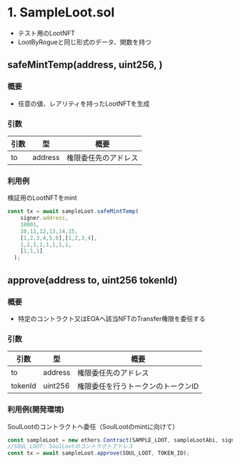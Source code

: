 # 1. SampleLoot.sol
* テスト用のLootNFT
* LootByRogueと同じ形式のデータ、関数を持つ

## safeMintTemp(address, uint256, )
### 概要
* 任意の値、レアリティを持ったLootNFTを生成

### 引数
引数|型|概要
--|--|--|
to|address|権限委任先のアドレス

### 利用例
検証用のLootNFTをmint
```typescript
const tx = await sampleLoot.safeMintTemp(
    signer.address,
    10001,
    10,11,12,13,14,15,
    [1,2,3,4,5,6],[1,2,3,4],
    1,1,1,1,1,1,1,1,
    [1,1,1]
  );
```

## approve(address to, uint256 tokenId)
### 概要
* 特定のコントラクト又はEOAへ該当NFTのTransfer権限を委任する
### 引数
引数|型|概要
--|--|--|
to|address|権限委任先のアドレス
tokenId|uint256|権限委任を行うトークンのトークンID
### 利用例(開発環境)
  SoulLootのコントラクトへ委任（SoulLootのmintに向けて）
  ```typescript
  const sampleLoot = new ethers.Contract(SAMPLE_LOOT, sampleLootAbi, signer);
  //SOUL_LOOT: SoulLootのコントラクトアドレス
  const tx = await sampleLoot.approve(SOUL_LOOT, TOKEN_ID);
  ```
